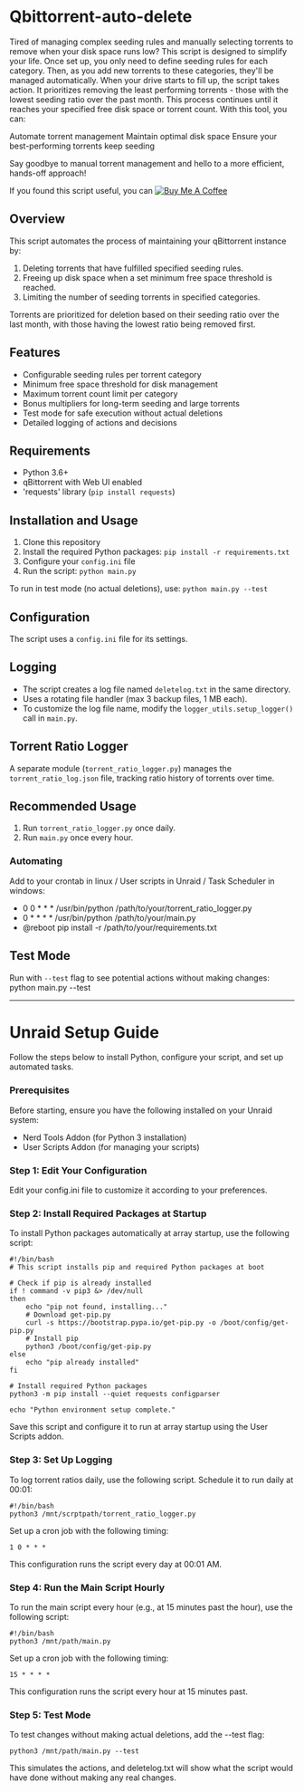 # Qbittorrent-auto-delete

Tired of managing complex seeding rules and manually selecting torrents to remove when your disk space runs low? This script is designed to simplify your life. Once set up, you only need to define seeding rules for each category. Then, as you add new torrents to these categories, they'll be managed automatically.
When your drive starts to fill up, the script takes action. It prioritizes removing the least performing torrents - those with the lowest seeding ratio over the past month. This process continues until it reaches your specified free disk space or torrent count.
With this tool, you can:

Automate torrent management
Maintain optimal disk space
Ensure your best-performing torrents keep seeding

Say goodbye to manual torrent management and hello to a more efficient, hands-off approach!

If you found this script useful, you can [![Buy Me A Coffee](https://img.shields.io/badge/Buy%20Me%20A%20Coffee-☕-yellow.svg)](https://www.buymeacoffee.com/Mythic82)

## Overview

This script automates the process of maintaining your qBittorrent instance by:

1. Deleting torrents that have fulfilled specified seeding rules.
2. Freeing up disk space when a set minimum free space threshold is reached.
3. Limiting the number of seeding torrents in specified categories.

Torrents are prioritized for deletion based on their seeding ratio over the last month, with those having the lowest ratio being removed first.

## Features

- Configurable seeding rules per torrent category
- Minimum free space threshold for disk management
- Maximum torrent count limit per category
- Bonus multipliers for long-term seeding and large torrents
- Test mode for safe execution without actual deletions
- Detailed logging of actions and decisions

## Requirements

- Python 3.6+
- qBittorrent with Web UI enabled
- 'requests' library (`pip install requests`)

## Installation and Usage

1. Clone this repository
2. Install the required Python packages: `pip install -r requirements.txt`
3. Configure your `config.ini` file
4. Run the script: `python main.py`

To run in test mode (no actual deletions), use: `python main.py --test`

## Configuration

The script uses a `config.ini` file for its settings.

## Logging

- The script creates a log file named `deletelog.txt` in the same directory.
- Uses a rotating file handler (max 3 backup files, 1 MB each).
- To customize the log file name, modify the `logger_utils.setup_logger()` call in `main.py`.

## Torrent Ratio Logger

A separate module (`torrent_ratio_logger.py`) manages the `torrent_ratio_log.json` file, tracking ratio history of torrents over time.

## Recommended Usage

1. Run `torrent_ratio_logger.py` once daily.
2. Run `main.py` once every hour.

### Automating

Add to your crontab in linux / User scripts in Unraid / Task Scheduler in windows:
- 0 0 * * * /usr/bin/python /path/to/your/torrent_ratio_logger.py
- 0 * * * * /usr/bin/python /path/to/your/main.py
- @reboot pip install -r /path/to/your/requirements.txt

## Test Mode

Run with `--test` flag to see potential actions without making changes:
python main.py --test

---

# Unraid Setup Guide

Follow the steps below to install Python, configure your script, and set up automated tasks.

### Prerequisites 
Before starting, ensure you have the following installed on your Unraid system:

- Nerd Tools Addon (for Python 3 installation) 
- User Scripts Addon (for managing your scripts)

### Step 1: Edit Your Configuration 
Edit your config.ini file to customize it according to your preferences.

### Step 2: Install Required Packages at Startup 
To install Python packages automatically at array startup, use the following script:

    #!/bin/bash
    # This script installs pip and required Python packages at boot
    
    # Check if pip is already installed
    if ! command -v pip3 &> /dev/null
    then
        echo "pip not found, installing..."
        # Download get-pip.py
        curl -s https://bootstrap.pypa.io/get-pip.py -o /boot/config/get-pip.py
        # Install pip
        python3 /boot/config/get-pip.py
    else
        echo "pip already installed"
    fi
    
    # Install required Python packages
    python3 -m pip install --quiet requests configparser
    
    echo "Python environment setup complete."

Save this script and configure it to run at array startup using the User Scripts addon.

### Step 3: Set Up Logging 
To log torrent ratios daily, use the following script. Schedule it to run daily at 00:01:

    #!/bin/bash
    python3 /mnt/scrptpath/torrent_ratio_logger.py

Set up a cron job with the following timing:

    1 0 * * *

This configuration runs the script every day at 00:01 AM.

### Step 4: Run the Main Script Hourly 
To run the main script every hour (e.g., at 15 minutes past the hour), use the following script:

    #!/bin/bash
    python3 /mnt/path/main.py

Set up a cron job with the following timing:

    15 * * * *

This configuration runs the script every hour at 15 minutes past.

### Step 5: Test Mode 
To test changes without making actual deletions, add the --test flag:

    python3 /mnt/path/main.py --test

This simulates the actions, and deletelog.txt will show what the script would have done without making any real changes.
